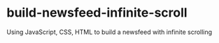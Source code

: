 # build-newsfeed-infinite-scroll
Using JavaScript, CSS, HTML to build a newsfeed with infinite scrolling
